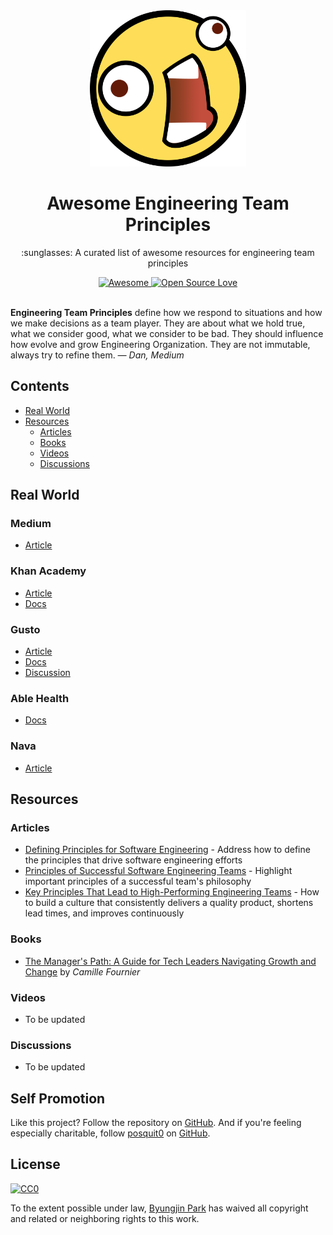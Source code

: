 <div align="center">
  <a href="https://github.com/posquit0/awesome-engineering-team-principles" title="Awesome Engineering Team Principles">
    <img width="250" src="media/awesome.png" alt="Awesome Engineering Team Principles">
  </a>
  <br />
  <h1>Awesome Engineering Team Principles</h1>
</div>

<p align="center">
  :sunglasses: A curated list of awesome resources for engineering team principles
</p>

<div align="center">
  <a href="https://awesome.re">
		<img src="https://awesome.re/badge.svg" alt="Awesome">
	</a>
  <a href="https://github.com/ellerbrock/open-source-badge/">
    <img alt="Open Source Love" src="https://badges.frapsoft.com/os/v1/open-source.svg?v=103" />
  </a>
</div>

<br />

**Engineering Team Principles** define how we respond to situations and how we make decisions as a team player. They are about what we hold true, what we consider good, what we consider to be bad. They should influence how evolve and grow Engineering Organization. They are not immutable, always try to refine them. *— Dan, Medium*



## Contents

* [Real World](#real-world)
* [Resources](#resources)
  * [Articles](#articles)
  * [Books](#books)
  * [Videos](#videos)
  * [Discussions](#discussion)


## Real World

### Medium

- [Article](https://medium.engineering/engineering-values-7143c0db0bd6)

### Khan Academy

- [Article](http://engineering.khanacademy.org/posts/engineering-principles.htm)
- [Docs](https://docs.google.com/document/d/1PW4NYn9pYNam2EuGEsTN9pTgwTfFnT_R9OZLJJICWQU)

### Gusto

- [Article](https://engineering.gusto.com/our-engineering-values-and-principles/)
- [Docs](https://app.gusto.com/static/engineering-principles-and-values.pdf)
- [Discussion](https://news.ycombinator.com/item?id=9721767)

### Able Health

- [Docs](https://github.com/AbleHealth/team/blob/master/engineering/principles-and-practices.md)

### Nava

- [Article](https://blog.navapbc.com/defining-engineering-culture-engineering-principles-558d2b4c5950)


## Resources

### Articles

- [Defining Principles for Software Engineering](https://theplainprogrammer.com/defining-principles-for-software-engineering-e88c069a0446) - Address how to define the principles that drive software engineering efforts
- [Principles of Successful Software Engineering Teams](https://blog.brunomiranda.com/principles-of-successful-software-engineering-teams-41a65bfd56b3) - Highlight important principles of a successful team's philosophy
- [Key Principles That Lead to High-Performing Engineering Teams](https://www.hugeinc.com/articles/key-principles-that-lead-to-high-performing-engineering-teams) - How to build a culture that consistently delivers a quality product, shortens lead times, and improves continuously

### Books

- [The Manager's Path: A Guide for Tech Leaders Navigating Growth and Change](http://shop.oreilly.com/product/0636920056843.do) by *Camille Fournier*

### Videos

- To be updated

### Discussions

- To be updated


## Self Promotion

Like this project? Follow the repository on [GitHub](https://github.com/posquit0/awesome-engineering-team-principles). And if you're feeling especially charitable, follow [posquit0](https://posquit0.com) on [GitHub](https://github.com/posquit0).


## License

[![CC0](http://mirrors.creativecommons.org/presskit/buttons/88x31/svg/cc-zero.svg)](https://creativecommons.org/publicdomain/zero/1.0/)

To the extent possible under law, [Byungjin Park](http://www.posquit0.com) has waived all copyright and related or neighboring rights to this work.
